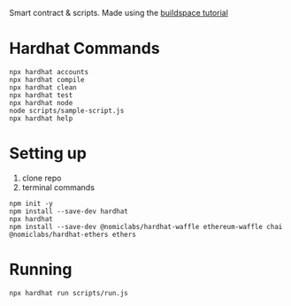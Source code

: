 Smart contract & scripts. Made using the [buildspace tutorial](https://buildspace.so/)

# Hardhat Commands
```shell
npx hardhat accounts
npx hardhat compile
npx hardhat clean
npx hardhat test
npx hardhat node
node scripts/sample-script.js
npx hardhat help
```

# Setting up
1. clone repo
2. terminal commands
```shell
npm init -y
npm install --save-dev hardhat
npx hardhat
npm install --save-dev @nomiclabs/hardhat-waffle ethereum-waffle chai @nomiclabs/hardhat-ethers ethers
```

# Running
```shell
npx hardhat run scripts/run.js
```
